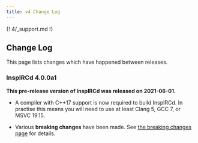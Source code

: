 ```yaml
---
title: v4 Change Log
---
```


{! 4/_support.md !}

## Change Log

This page lists changes which have happened between releases.

### InspIRCd 4.0.0a1

**This pre-release version of InspIRCd was released on 2021-06-01.**

- A compiler with C++17 support is now required to build InspIRCd. In practise this means you will need to use at least Clang 5, GCC 7, or MSVC 19.15.

- Various **breaking changes** have been made. See [the breaking changes page](/4/breaking-changes) for details.
